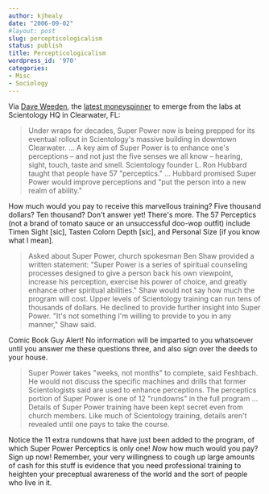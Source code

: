 ```yaml
---
author: kjhealy
date: "2006-09-02"
#layout: post
slug: percepticologicalism
status: publish
title: Percepticologicalism
wordpress_id: '970'
categories:
- Misc
- Sociology
---
```


Via [Dave Weeden](http://backword.me.uk/2006/August/why_i_can.html), the [latest moneyspinner](http://www.sptimes.com/2006/05/06/Tampabay/Scientology_nearly_re.shtml/) to emerge from the labs at Scientology HQ in Clearwater, FL:

> Under wraps for decades, Super Power now is being prepped for its eventual rollout in Scientology's massive building in downtown Clearwater. ... A key aim of Super Power is to enhance one's perceptions – and not just the five senses we all know – hearing, sight, touch, taste and smell. Scientology founder L. Ron Hubbard taught that people have 57 "perceptics." ... Hubbard promised Super Power would improve perceptions and "put the person into a new realm of ability."

How much would you pay to receive this marvellous training? Five thousand dollars? Ten thousand? Don't answer yet! There's more. The 57 Perceptics (not a brand of tomato sauce or an unsuccessful doo-wop outfit) include Timen Sight [sic], Tasten Colorn Depth [sic], and Personal Size [if you know what I mean].

> Asked about Super Power, church spokesman Ben Shaw provided a written statement: "Super Power is a series of spiritual counseling processes designed to give a person back his own viewpoint, increase his perception, exercise his power of choice, and greatly enhance other spiritual abilities." Shaw would not say how much the program will cost. Upper levels of Scientology training can run tens of thousands of dollars. He declined to provide further insight into Super Power. "It's not something I'm willing to provide to you in any manner," Shaw said.

Comic Book Guy Alert! No information will be imparted to you whatsoever until you answer me these questions three, and also sign over the deeds to your house.

> Super Power takes "weeks, not months" to complete, said Feshbach. He would not discuss the specific machines and drills that former Scientologists said are used to enhance perceptions. The perceptics portion of Super Power is one of 12 "rundowns" in the full program … Details of Super Power training have been kept secret even from church members. Like much of Scientology training, details aren't revealed until one pays to take the course.

Notice the 11 extra rundowns that have just been added to the program, of which Super Power Perceptics is only one! *Now* how much would you pay? Sign up now! Remember, your very willingness to cough up large amounts of cash for this stuff is evidence that you need professional training to heighten your preceptual awareness of the world and the sort of people who live in it.
